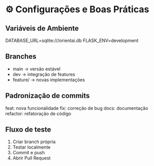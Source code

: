 # ⚙️ Configurações e Boas Práticas

## Variáveis de Ambiente
DATABASE_URL=sqlite:///orientai.db
FLASK_ENV=development

## Branches
- main → versão estável
- dev → integração de features
- feature/<nome> → novas implementações

## Padronização de commits
feat: nova funcionalidade
fix: correção de bug
docs: documentação
refactor: refatoração de código

## Fluxo de teste
1. Criar branch própria
2. Testar localmente
3. Commit e push
4. Abrir Pull Request
